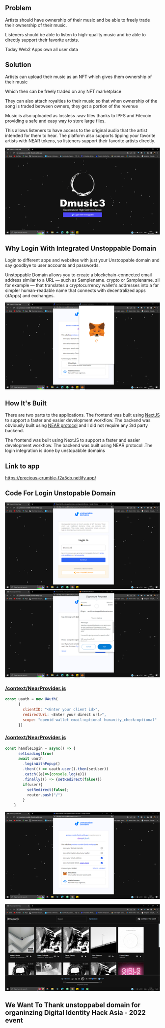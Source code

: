 ## Problem
Artists should have ownership of their music and be able to freely trade their ownership of their music.

Listeners should be able to listen to high-quality music and be able to directly support their favorite artists.

Today Web2 Apps own all user data


## Solution
Artists can upload their music as an NFT which gives them ownership of their music

Which then can be freely traded on any NFT marketplace

They can also attach royalties to their music so that when ownership of the song is traded between owners, they get a portion of the revenue

Music is also uploaded as lossless .wav files thanks to IPFS and Filecoin providing a safe and easy way to store large files.

This allows listeners to have access to the original audio that the artist intended for them to hear. The platform also supports tipping your favorite artists with NEAR tokens, so listeners support their favorite artists directly.

![Homepage](Screenshot/Homepage.png)

## Why Login With Integrated  Unstoppable Domain
Login to different apps and websites with just your Unstoppable domain and say goodbye to user accounts and passwords.

Unstoppable Domain allows you to create a blockchain-connected email address similar to a URL — such as Samplename. crypto or Samplename. zil for example — that translates a cryptocurrency wallet's addresses into a far simpler human-readable name that connects with decentralized apps (dApps) and exchanges.

![Meta](Screenshot/Meta.png)

## How It's Built
There are two parts to the applications. The frontend was built using [NextJS](https://nextjs.org/) to support a faster and easier development workflow.  The backend was obviously built using [NEAR protocol](https://near.org/) and I did not require any 3rd party backend.

The frontend was built using NextJS to support a faster and easier development workflow. The backend was  built using NEAR protocol .The login integration is done by unstopabble domains


## Link to app
https://precious-crumble-f2a5cb.netlify.app/

## Code For Login Unstopable Domain


![Unstoppable_Home](Screenshot/Unstoppable_Home.png)
![Signature](Screenshot/Signature_img.png)



### [/context/NearProvider.js](https://github.com/ykute07/Unstoppable_Integration/blob/master/pages/home.js)
~~~js
const uauth = new UAuth(
      {
        clientID: "<Enter your client id>",
        redirectUri: <Enter your direct url>",
        scope: "openid wallet email:optional humanity_check:optional"
      })
~~~

### [/context/NearProvider.js](https://github.com/ykute07/Unstoppable_Integration/blob/master/pages/home.js)
~~~js
const handleLogin = async() => {
      setLoading(true)
      await uauth
        .loginWithPopup()
        .then(() => uauth.user().then(setUser))
        .catch((e)=>{console.log(e)})
        .finally(() => {setRedirect(false)})
        if(user){
          setRedirect(false);
          router.push("/")
        }
    }
~~~
![Unstoppable_meta](Screenshot/Unstoppable_meta.png)

![Music](Screenshot/Music.png)


## We Want To Thank unstoppabel domain for organinzing Digital Identity Hack Asia - 2022 event
